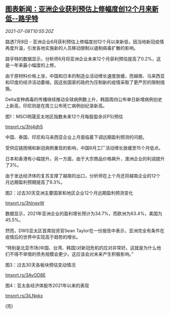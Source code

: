 <!--1625742063000-->
[图表新闻：亚洲企业获利预估上修幅度创12个月来新低--路孚特](https://cn.reuters.com/article/asia-business-profit-forecast-0708-idCNKCS2EE0YG)
------

<div><i>2021-07-08T10:55:20Z</i></div><p>路透7月8日 - 亚洲企业6月获利预估上修幅度创12个月以来新低，因当地新冠疫情再度升温，引发各地实施新的人员移动限制以遏制病毒扩散的影响。</p><p>路孚特的数据显示，分析师6月将亚洲企业未来12个月获利预估提高了0.2%，这是一年来最小幅度的上修。</p><p>由于原材料价格上涨，中国和日本的制造业活动增长速度放缓，而越南、马来西亚和印度的经济活动萎缩，因这些国家的政府为压制新的疫情采取了更严厉的限制措施。</p><p>Delta变种病毒的传播继续推动全球病例数上升，韩国周四公布单日新增病例创史上新高，印尼则是在周三公布死亡病例创纪录新高。</p><p>图1：MSCI明晟亚太地区指数未来12个月每股盈余(EPS)预估</p><p><a href="https://tmsnrt.rs/3hj4dh5">tmsnrt.rs/3hj4dh5</a></p><p>中国、泰国、印尼和马来西亚企业上月面临着下调远期盈利预测的问题。</p><p>受供应链困境和新冠病例重现的影响，中国6月工厂活动增长放缓至15个月低点。</p><p>日本和香港有小幅提升。另一方面，由于大宗商品价格飙升，澳洲企业的利润提升了3%。</p><p>由于发达经济体的复苏支撑了越南的出口，分析师在上个月还将越南企业的12个月远期盈利预期提高了9.3%。</p><p>图2：过去30天亚洲主要国家和地区企业12个月远期盈利预测变化</p><p><a href="https://tmsnrt.rs/3hlnqyW">tmsnrt.rs/3hlnqyW</a></p><p>数据显示，2021年亚洲企业的盈利增长预计为34.7%，而欧洲为63.4%，美国为45.5%。</p><p>然而，DWS亚太区首席投资官Sean Taylor在一份报告中表示，亚洲完全有条件在疫情后的世界中实现高于趋势的增长。</p><p>“特别是北亚市场(中国、台湾、韩国)对新冠危机的应对非常好。这就是为什么他们不得不举借的债务规模会更少。这应该会对未来产生积极影响。”</p><p>图3：过去30天各板块预估变动情况</p><p><a href="https://tmsnrt.rs/3AyOD8E">tmsnrt.rs/3AyOD8E</a></p><p>图4：亚太各经济体股市2021年以来的表现</p><p><a href="https://tmsnrt.rs/3jLNpkx">tmsnrt.rs/3jLNpkx</a></p><p>(完)</p>
